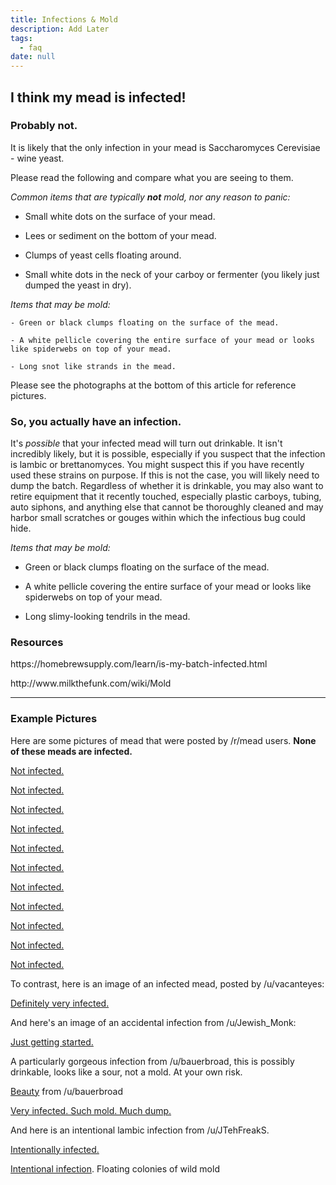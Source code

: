 ```yaml
---
title: Infections & Mold
description: Add Later
tags:
  - faq
date: null
---
```


## I think my mead is infected!

### Probably not.

It is likely that the only infection in your mead is Saccharomyces Cerevisiae - wine yeast.

Please read the following and compare what you are seeing to them.

_Common items that are typically **not** mold, nor any reason to panic:_

- Small white dots on the surface of your mead.

- Lees or sediment on the bottom of your mead.

- Clumps of yeast cells floating around.

- Small white dots in the neck of your carboy or fermenter (you likely just dumped the yeast in dry).

_Items that may be mold:_

```
- Green or black clumps floating on the surface of the mead.

- A white pellicle covering the entire surface of your mead or looks like spiderwebs on top of your mead.

- Long snot like strands in the mead.
```

Please see the photographs at the bottom of this article for reference pictures.

### So, you actually have an infection.

It's _possible_ that your infected mead will turn out drinkable. It isn't incredibly likely, but it is possible,
especially if you suspect that the infection is lambic or brettanomyces. You might suspect this if you have recently
used these strains on purpose. If this is not the case, you will likely need to dump the batch. Regardless of whether it
is drinkable, you may also want to retire equipment that it recently touched, especially plastic carboys, tubing, auto
siphons, and anything else that cannot be thoroughly cleaned and may harbor small scratches or gouges within which the
infectious bug could hide.

_Items that may be mold:_

- Green or black clumps floating on the surface of the mead.

- A white pellicle covering the entire surface of your mead or looks like spiderwebs on top of your mead.

- Long slimy-looking tendrils in the mead.

### Resources

https\://homebrewsupply.com/learn/is-my-batch-infected.html

http\://www\.milkthefunk.com/wiki/Mold

***

### Example Pictures

Here are some pictures of mead that were posted by /r/mead users. **None of these meads are infected.**

[Not infected.](http://imgur.com/a/SZJQM)

[Not infected.](http://i.imgur.com/443Fwrb.jpg)

[Not infected.](http://imgur.com/5XzBPXy)

[Not infected.](http://imgur.com/jeqw0Fp)

[Not infected.](http://imgur.com/CEImRML)

[Not infected.](http://imgur.com/4zStUYL)

[Not infected.](http://imgur.com/67KixWC)

[Not infected.](https://imgur.com/a/ppsOQ)

[Not infected.](http://imgur.com/a/Vf9iK)

[Not infected.](http://i.imgur.com/HjI4PGO.jpg)

[Not infected.](https://i.imgur.com/YmqluBV.jpg)

To contrast, here is an image of an infected mead, posted by /u/vacanteyes:

[Definitely very infected.](http://i.imgur.com/sYL5p.jpg)

And here's an image of an accidental infection from /u/Jewish_Monk:

[Just getting started.](https://i.redd.it/yfke26mupwpx.jpg)

A particularly gorgeous infection from /u/bauerbroad, this is possibly drinkable, looks like a sour, not a mold. At your
own risk.

[Beauty](https://imgur.com/a/9mVhnZs) from /u/bauerbroad

[Very infected. Such mold. Much dump.](https://www.reddit.com/r/mead/comments/v8th06/no_i_know_everyone_asks_and_im_sorry_to_ask_but/)

And here is an intentional lambic infection from /u/JTehFreakS.

[Intentionally infected.](http://i.imgur.com/O3HdDy2.jpg)

[Intentional infection](https://reddit.com/r/mead/comments/w0qidg/this_is_mold_in_case_anyone_needed_examples_of/).
Floating colonies of wild mold
